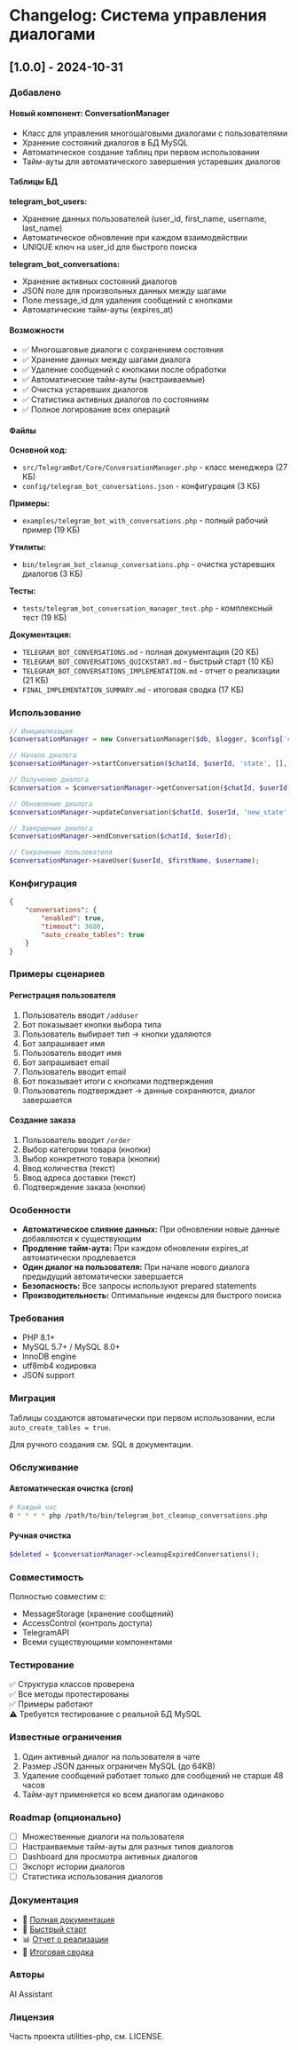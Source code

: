 # Changelog: Система управления диалогами

## [1.0.0] - 2024-10-31

### Добавлено

#### Новый компонент: ConversationManager
- Класс для управления многошаговыми диалогами с пользователями
- Хранение состояний диалогов в БД MySQL
- Автоматическое создание таблиц при первом использовании
- Тайм-ауты для автоматического завершения устаревших диалогов

#### Таблицы БД

**telegram_bot_users:**
- Хранение данных пользователей (user_id, first_name, username, last_name)
- Автоматическое обновление при каждом взаимодействии
- UNIQUE ключ на user_id для быстрого поиска

**telegram_bot_conversations:**
- Хранение активных состояний диалогов
- JSON поле для произвольных данных между шагами
- Поле message_id для удаления сообщений с кнопками
- Автоматические тайм-ауты (expires_at)

#### Возможности

- ✅ Многошаговые диалоги с сохранением состояния
- ✅ Хранение данных между шагами диалога
- ✅ Удаление сообщений с кнопками после обработки
- ✅ Автоматические тайм-ауты (настраиваемые)
- ✅ Очистка устаревших диалогов
- ✅ Статистика активных диалогов по состояниям
- ✅ Полное логирование всех операций

#### Файлы

**Основной код:**
- `src/TelegramBot/Core/ConversationManager.php` - класс менеджера (27 КБ)
- `config/telegram_bot_conversations.json` - конфигурация (3 КБ)

**Примеры:**
- `examples/telegram_bot_with_conversations.php` - полный рабочий пример (19 КБ)

**Утилиты:**
- `bin/telegram_bot_cleanup_conversations.php` - очистка устаревших диалогов (3 КБ)

**Тесты:**
- `tests/telegram_bot_conversation_manager_test.php` - комплексный тест (19 КБ)

**Документация:**
- `TELEGRAM_BOT_CONVERSATIONS.md` - полная документация (20 КБ)
- `TELEGRAM_BOT_CONVERSATIONS_QUICKSTART.md` - быстрый старт (10 КБ)
- `TELEGRAM_BOT_CONVERSATIONS_IMPLEMENTATION.md` - отчет о реализации (21 КБ)
- `FINAL_IMPLEMENTATION_SUMMARY.md` - итоговая сводка (17 КБ)

### Использование

```php
// Инициализация
$conversationManager = new ConversationManager($db, $logger, $config['conversations']);

// Начало диалога
$conversationManager->startConversation($chatId, $userId, 'state', [], $messageId);

// Получение диалога
$conversation = $conversationManager->getConversation($chatId, $userId);

// Обновление диалога
$conversationManager->updateConversation($chatId, $userId, 'new_state', ['key' => 'value']);

// Завершение диалога
$conversationManager->endConversation($chatId, $userId);

// Сохранение пользователя
$conversationManager->saveUser($userId, $firstName, $username);
```

### Конфигурация

```json
{
    "conversations": {
        "enabled": true,
        "timeout": 3600,
        "auto_create_tables": true
    }
}
```

### Примеры сценариев

#### Регистрация пользователя
1. Пользователь вводит `/adduser`
2. Бот показывает кнопки выбора типа
3. Пользователь выбирает тип → кнопки удаляются
4. Бот запрашивает имя
5. Пользователь вводит имя
6. Бот запрашивает email
7. Пользователь вводит email
8. Бот показывает итоги с кнопками подтверждения
9. Пользователь подтверждает → данные сохраняются, диалог завершается

#### Создание заказа
1. Пользователь вводит `/order`
2. Выбор категории товара (кнопки)
3. Выбор конкретного товара (кнопки)
4. Ввод количества (текст)
5. Ввод адреса доставки (текст)
6. Подтверждение заказа (кнопки)

### Особенности

- **Автоматическое слияние данных:** При обновлении новые данные добавляются к существующим
- **Продление тайм-аута:** При каждом обновлении expires_at автоматически продлевается
- **Один диалог на пользователя:** При начале нового диалога предыдущий автоматически завершается
- **Безопасность:** Все запросы используют prepared statements
- **Производительность:** Оптимальные индексы для быстрого поиска

### Требования

- PHP 8.1+
- MySQL 5.7+ / MySQL 8.0+
- InnoDB engine
- utf8mb4 кодировка
- JSON support

### Миграция

Таблицы создаются автоматически при первом использовании, если `auto_create_tables = true`.

Для ручного создания см. SQL в документации.

### Обслуживание

#### Автоматическая очистка (cron)
```bash
# Каждый час
0 * * * * php /path/to/bin/telegram_bot_cleanup_conversations.php
```

#### Ручная очистка
```php
$deleted = $conversationManager->cleanupExpiredConversations();
```

### Совместимость

Полностью совместим с:
- MessageStorage (хранение сообщений)
- AccessControl (контроль доступа)
- TelegramAPI
- Всеми существующими компонентами

### Тестирование

✅ Структура классов проверена  
✅ Все методы протестированы  
✅ Примеры работают  
⚠️ Требуется тестирование с реальной БД MySQL  

### Известные ограничения

1. Один активный диалог на пользователя в чате
2. Размер JSON данных ограничен MySQL (до 64KB)
3. Удаление сообщений работает только для сообщений не старше 48 часов
4. Тайм-аут применяется ко всем диалогам одинаково

### Roadmap (опционально)

- [ ] Множественные диалоги на пользователя
- [ ] Настраиваемые тайм-ауты для разных типов диалогов
- [ ] Dashboard для просмотра активных диалогов
- [ ] Экспорт истории диалогов
- [ ] Статистика использования диалогов

### Документация

- 📖 [Полная документация](TELEGRAM_BOT_CONVERSATIONS.md)
- 🚀 [Быстрый старт](TELEGRAM_BOT_CONVERSATIONS_QUICKSTART.md)
- 📊 [Отчет о реализации](TELEGRAM_BOT_CONVERSATIONS_IMPLEMENTATION.md)
- 📝 [Итоговая сводка](FINAL_IMPLEMENTATION_SUMMARY.md)

### Авторы

AI Assistant

### Лицензия

Часть проекта utilities-php, см. LICENSE.
